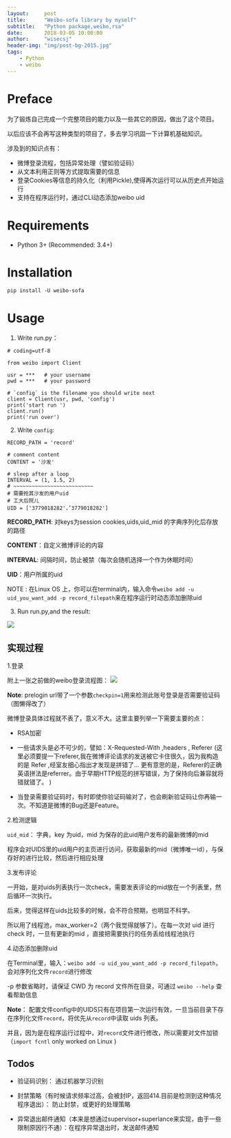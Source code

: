 ```yaml
---
layout:     post
title:      "Weibo-sofa library by myself"
subtitle:   "Python package,weibo,rsa"
date:       2018-03-05 10:00:00
author:     "wisecsj"
header-img: "img/post-bg-2015.jpg"
tags:
    - Python
    - weibo
---
```


# Preface

为了锻炼自己完成一个完整项目的能力以及一些其它的原因，做出了这个项目。

以后应该不会再写这种类型的项目了，多去学习巩固一下计算机基础知识。

涉及到的知识点有：

* 微博登录流程，包括异常处理（譬如验证码）
* 从文本利用正则等方式提取需要的信息
* 登录Cookies等信息的持久化（利用Pickle),使得再次运行可以从历史点开始运行
* 支持在程序运行时，通过CLI动态添加weibo uid

# Requirements
* Python 3+ (Recommended: 3.4+)

# Installation

`pip install -U weibo-sofa`

# Usage

1. Write run.py：
```
# coding=utf-8

from weibo import Client

usr = ***   # your username
pwd = ***   # your password

# `config` is the filename you should write next
client = Client(usr, pwd, 'config')
print('start run ')
client.run()
print('run over')
```

2. Write `config`:
```
RECORD_PATH = 'record'

# comment content
CONTENT = '沙发'

# sleep after a loop
INTERVAL = (1, 1.5, 2)
# ~~~~~~~~~~~~~~~~~~~~~~~~~~
# 需要抢其沙发的用户uid
# 工大后院儿
UID = ['3779018282'，’3779018282']
```
**RECORD_PATH**: 对keys为session cookies,uids,uid_mid
的字典序列化后存放的路径

**CONTENT**：自定义微博评论的内容

**INTERVAL**: 间隔时间，防止被禁（每次会随机选择一个作为休眠时间）

**UID**：用户所属的uid

NOTE : 在Linux OS 上，你可以在terminal内，输入命令`weibo add -u uid_you_want_add -p record_filepath`来在程序运行时动态添加删除uid

3. Run run.py,and the result:

![](/img/in-post/post-weibo-sofa/weibo_result.png)


## 实现过程

1.登录

附上一张之前做的weibo登录流程图：
![](/img/in-post/post-weibo-sofa/weibo_login.png)

**Note**: prelogin url带了一个参数`checkpin=1`用来检测此账号登录是否需要验证码（图懒得改了）

微博登录具体过程就不表了，意义不大。这里主要列举一下需要主要的点：

* RSA加密 

* 一些请求头是必不可少的，譬如：X-Requested-With ,headers , Referer 
(这里必须要提一下referer,我在微博评论请求的发送被它卡住很久，因为我构造的是 Refer ,经室友细心指出才发现是拼错了...
更有意思的是，Referer的正确英语拼法是referrer。由于早期HTTP规范的拼写错误，为了保持向后兼容就将错就错了。
)

* 当登录需要验证码时，有时即使你验证码输对了，也会刷新验证码让你再输一次。不知道是微博的Bug还是Feature。

2.检测逻辑

`uid_mid`： 字典，key 为uid，mid 为保存的此uid用户发布的最新微博的mid

程序会对UIDS里的uid用户的主页进行访问，获取最新的mid（微博唯一id），与保存好的进行比较，然后进行相应处理

3.发布评论

一开始，是对uids列表执行一次check，需要发表评论的mid放在一个列表里，然后循环一次执行。

后来，觉得这样在uids比较多的时候，会不符合预期，也明显不科学。

所以用了线程池，max_worker=2（两个我觉得就够了）。在每一次对 uid 进行 check 时，一旦有更新的mid ，直接把需要执行的任务丢给线程池执行

4.动态添加删除uid

在Terminal里，输入：`weibo add -u uid_you_want_add -p record_filepath`，会对序列化文件`record`进行修改

-p 参数省略时，请保证 CWD 为 record 文件所在目录，可通过 ` weibo --help ` 查看帮助信息

**Note**： 配置文件config中的UIDS只有在项目第一次运行有效，一旦当前目录下存在序列化文件`record`，将优先从`record`中读取 uids 列表。

并且，因为是在程序运行过程中，对`record`文件进行修改，所以需要对文件加锁（`import fcntl` only worked on Linux )


## Todos

* 验证码识别： 通过机器学习识别

* 封禁策略（有时候请求频率过高，会被封IP，返回414.目前是检测到这种情况程序退出）： 防止封禁，或更好的处理策略

* 异常退出邮件通知（本来是想通过supervisor+superlance来实现，由于一些限制原因行不通）：在程序异常退出时，发送邮件通知







